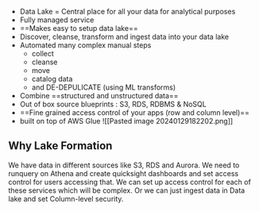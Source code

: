 - Data Lake = Central place for all your data for analytical purposes 
- Fully managed service
- ==Makes easy to setup data lake== 
- Discover, cleanse, transform and ingest data into your data lake 
- Automated many complex manual steps 
	- collect 
	- cleanse
	- move 
	- catalog data 
	- and DE-DEPULICATE (using ML transforms)
- Combine ==structured and unstructured data== 
- Out of box source blueprints : S3, RDS, RDBMS & NoSQL
- ==Fine grained access control of your apps (row and column level)==
- built on top of AWS Glue
![[Pasted image 20240129182202.png]]

## Why Lake Formation 
We have data in different sources like S3, RDS and Aurora. 
We need to runquery on Athena and create quicksight dashboards and set access control for users accessing that.
We can set up access control for each of these services which will be complex. 
Or we can just ingest data in Data lake 
and set Column-level security.